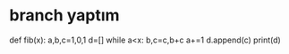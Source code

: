 # branch yaptım

def fib(x):
  a,b,c=1,0,1
  d=[]
  while a<x:
    b,c=c,b+c
    a+=1
    d.append(c)
  print(d)
  
